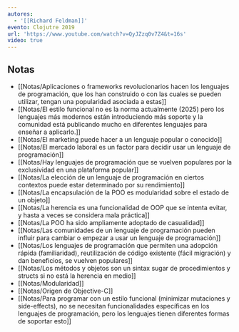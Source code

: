 ```yaml
---
autores:
  - '[[Richard Feldman]]'
evento: Clojutre 2019
url: 'https://www.youtube.com/watch?v=QyJZzq0v7Z4&t=16s'
video: true
---
```



<!-- backlinks:start -->

## Notas

- [[Notas/Aplicaciones o frameworks revolucionarios hacen los lenguajes de programación, que los han construido o con las cuales se pueden utilizar, tengan una popularidad asociada a estas]]
- [[Notas/El estilo funcional no es la norma actualmente (2025) pero los lenguajes más modernos están introduciendo más soporte y la comunidad está publicando mucho en diferentes lenguajes para enseñar a aplicarlo.]]
- [[Notas/El marketing puede hacer a un lenguaje popular o conocido]]
- [[Notas/El mercado laboral es un factor para decidir usar un lenguaje de programación]]
- [[Notas/Hay lenguajes de programación que se vuelven populares por la exclusividad en una plataforma popular]]
- [[Notas/La elección de un lenguaje de programación en ciertos contextos puede estar determinado por su rendimiento]]
- [[Notas/La encapsulación de la POO es modularidad sobre el estado de un objeto]]
- [[Notas/La herencia es una funcionalidad de OOP que se intenta evitar, y hasta a veces se considera mala práctica]]
- [[Notas/La POO ha sido ampliamente adoptado de casualidad]]
- [[Notas/Las comunidades de un lenguaje de programación pueden influir para cambiar o empezar a usar un lenguaje de programación]]
- [[Notas/Los lenguajes de programación que permiten una adopción rápida (familiaridad), reutilización de código existente (fácil migración) y dan beneficios, se vuelven populares]]
- [[Notas/Los métodos y objetos son un  sintax sugar  de procedimientos y structs si no está la herencia en medio]]
- [[Notas/Modularidad]]
- [[Notas/Origen de Objective-C]]
- [[Notas/Para programar con un estilo funcional (minimizar mutaciones y side-effects), no se necesitan funcionalidades específicas en los lenguajes de programación, pero los lenguajes tienen diferentes formas de soportar esto]]

<!-- backlinks:end -->

